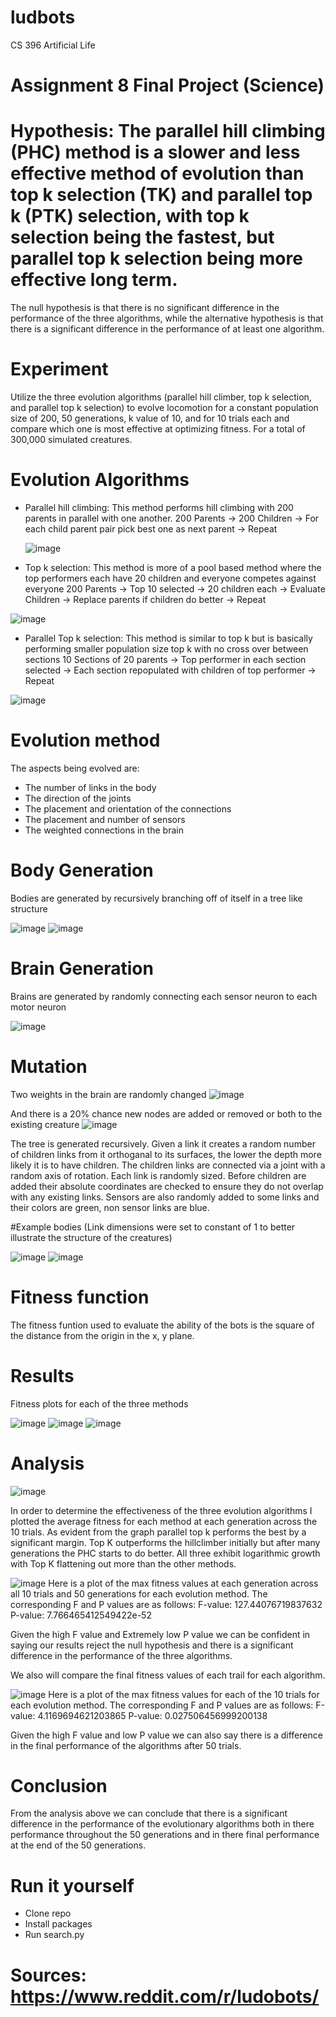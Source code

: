 # ludbots
CS 396 Artificial Life

# Assignment 8 Final Project (Science)
# Hypothesis: The parallel hill climbing (PHC) method is a slower and less effective method of evolution than top k selection (TK) and parallel top k (PTK) selection, with top k selection being the fastest, but parallel top k selection being more effective long term. 

The null hypothesis is that there is no significant difference in the performance of the three algorithms, while the alternative hypothesis is that there is a significant difference in the performance of at least one algorithm.

# Experiment
Utilize the three evolution algorithms (parallel hill climber, top k selection, and parallel top k selection) to evolve locomotion for a constant population size of 200, 50 generations, k value of 10, and for 10 trials each and compare which one is most effective at optimizing fitness. For a total of 300,000 simulated creatures.

# Evolution Algorithms
- Parallel hill climbing: This method performs hill climbing with 200 parents in parallel with one another. 
  200 Parents -> 200 Children -> For each child parent pair pick best one as next parent -> Repeat
  
  ![image](https://user-images.githubusercontent.com/71994929/225128502-d07ca65e-74e3-4a00-a43e-40cbd4e9197b.png)

  
- Top k selection: This method is more of a pool based method where the top performers each have 20 children and everyone competes against everyone
  200 Parents -> Top 10 selected -> 20 children each -> Evaluate Children -> Replace parents if children do better -> Repeat
  
![image](https://user-images.githubusercontent.com/71994929/225134414-edaf7fb4-17e1-4758-8c9c-ecc451cc38e0.png)
  
- Parallel Top k selection: This method is similar to top k but is basically performing smaller population size top k with no cross over between sections
  10 Sections of 20 parents -> Top performer in each section selected -> Each section repopulated with children of top performer -> Repeat
  
 ![image](https://user-images.githubusercontent.com/71994929/225134452-33d006a9-3732-45f8-83dc-fbf77542dea5.png)


# Evolution method
The aspects being evolved are:
- The number of links in the body
- The direction of the joints
- The placement and orientation of the connections
- The placement and number of sensors
- The weighted connections in the brain

# Body Generation
Bodies are generated by recursively branching off of itself in a tree like structure

![image](https://user-images.githubusercontent.com/71994929/224789866-c5a0fa80-9682-451f-8ad6-ff50945dc551.png)
![image](https://user-images.githubusercontent.com/71994929/219985253-679fc2ae-9e22-400a-8149-31074bdc24b9.png)


# Brain Generation
Brains are generated by randomly connecting each sensor neuron to each motor neuron

![image](https://user-images.githubusercontent.com/71994929/221658511-99b39269-b4fc-4b36-af75-feec3664d35b.png)

# Mutation
Two weights in the brain are randomly changed
![image](https://user-images.githubusercontent.com/71994929/221658858-36d37d13-561e-4f9b-9ac7-201b0cbff512.png)

And there is a 20% chance new nodes are added or removed or both to the existing creature
![image](https://user-images.githubusercontent.com/71994929/221660146-93e3dbc3-34d6-4e8b-b442-5014139a1bf1.png)

The tree is generated recursively. Given a link it creates a random number of children links from it orthoganal to its surfaces, the lower the depth more likely it is to have children. The children links are connected via a joint with a random axis of rotation. Each link is randomly sized. Before children are added their absolute coordinates are checked to ensure they do not overlap with any existing links. Sensors are also randomly added to some links and their colors are green, non sensor links are blue.

#Example bodies (Link dimensions were set to constant of 1 to better illustrate the structure of the creatures)

![image](https://user-images.githubusercontent.com/71994929/219984596-b5018e4c-8165-41f3-bbaa-cbcd474611e7.png)
![image](https://user-images.githubusercontent.com/71994929/219984674-ba58ce83-8f07-4fed-b704-9db52cab1c14.png)

# Fitness function
The fitness funtion used to evaluate the ability of the bots is the square of the distance from the origin in the x, y plane.

# Results
Fitness plots for each of the three methods

![image](https://user-images.githubusercontent.com/71994929/224786653-cc20cd06-9d6d-4314-834b-1f61c5b7ee95.png)
![image](https://user-images.githubusercontent.com/71994929/224786709-5b68878f-ca64-44ce-aa13-ba01dc41d4a2.png)
![image](https://user-images.githubusercontent.com/71994929/224863706-8e1a474f-ad99-4225-9964-e39ed691ce05.png)
# Analysis
![image](https://user-images.githubusercontent.com/71994929/224863751-9422a564-45e6-48e3-b742-d2f01ea2ff03.png)

In order to determine the effectiveness of the three evolution algorithms I plotted the average fitness for each method at each generation across the 10 trials. As evident from the graph parallel top k performs the best by a significant margin. Top K outperforms the hillclimber initially but after many generations the PHC starts to do better. All three exhibit logarithmic growth with Top K flattening out more than the other methods.

![image](https://user-images.githubusercontent.com/71994929/225123548-4c566354-9d32-4dec-8d74-77a06db25749.png)
Here is a plot of the max fitness values at each generation across all 10 trials and 50 generations for each evolution method.
The corresponding F and P values are as follows:
F-value: 127.44076719837632
P-value: 7.766465412549422e-52

Given the high F value and Extremely low P value we can be confident in saying our results reject the null hypothesis and there is a significant difference in the performance of the three algorithms.

We also will compare the final fitness values of each trail for each algorithm.

![image](https://user-images.githubusercontent.com/71994929/225124635-5554e5af-c3e7-4856-9946-36dd4ff2d3f3.png)
Here is a plot of the max fitness values for each of the 10 trials for each evolution method.
The corresponding F and P values are as follows:
F-value: 4.1169694621203865
P-value: 0.027506456999200138

Given the high F value and low P value we can also say there is a difference in the final performance of the algorithms after 50 trials.

# Conclusion
From the analysis above we can conclude that there is a significant difference in the performance of the evolutionary algorithms both in there performance throughout the 50 generations and in there final performance at the end of the 50 generations.

# Run it yourself
- Clone repo
- Install packages
- Run search.py

# Sources: https://www.reddit.com/r/ludobots/


